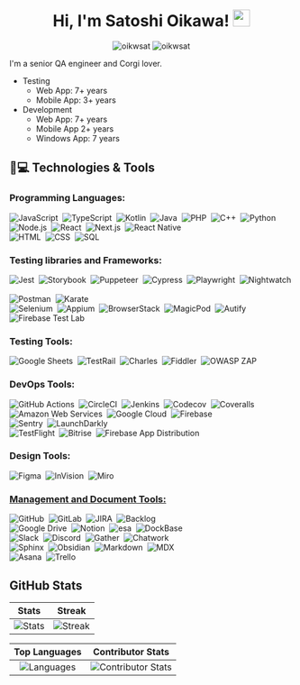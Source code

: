 <h1 align="center">
	Hi, I'm Satoshi Oikawa!
	<a href="https://github.com/oikwsat" target="_self">
		<img src="https://media.giphy.com/media/hvRJCLFzcasrR4ia7z/giphy.gif" width="30">
	</a>
</h1>
<div align="center">
	<img src="https://komarev.com/ghpvc/?username=oikwsat&label=Profile%20views&color=0e75b6&style=flat" alt="oikwsat">
	<img src="https://img.shields.io/github/followers/oikwsat?label=Followers" alt="oikwsat">
</div>

I'm a senior QA engineer and Corgi lover.

- Testing
  - Web App: 7+ years
  - Mobile App: 3+ years
- Development
  - Web App: 7+ years
  - Mobile App 2+ years
  - Windows App: 7 years

<!--
**oikwsat/oikwsat** is a ✨ _special_ ✨ repository because its `README.md` (this file) appears on your GitHub profile.

Here are some ideas to get you started:

- 🔭 I’m currently working on ...
- 🌱 I’m currently learning ...
- 👯 I’m looking to collaborate on ...
- 🤔 I’m looking for help with ...
- 💬 Ask me about ...
- 📫 How to reach me: ...
- 😄 Pronouns: ...
- ⚡ Fun fact: ...
-->

## 🚀💻 Technologies & Tools

### Programming Languages:

![JavaScript](https://img.shields.io/badge/-JavaScript-05122A?style=flat&logo=javascript)&nbsp;
![TypeScript](https://img.shields.io/badge/-TypeScript-05122A?style=flat&logo=Typescript)&nbsp;
![Kotlin](https://img.shields.io/badge/-Kotlin-05122A?style=flat&logo=kotlin)&nbsp;
![Java](https://img.shields.io/badge/-Java-05122A?style=flat&logo=Java&logoColor=FFA518)&nbsp;
![PHP](https://img.shields.io/badge/-PHP-05122A?style=flat&logo=PHP)&nbsp;
![C++](https://img.shields.io/badge/-C++-05122A?style=flat&logo=C%2B%2B)&nbsp;
![Python](https://img.shields.io/badge/-Python-05122A?style=flat&logo=python)&nbsp;
<br/>
![Node.js](https://img.shields.io/badge/-Node.js-05122A?style=flat&logo=node.js)&nbsp;
![React](https://img.shields.io/badge/-React-05122A?style=flat&logo=react)&nbsp;
![Next.js](https://img.shields.io/badge/-Next.js-05122A?style=flat&logo=Next.js)&nbsp;
![React Native](https://img.shields.io/badge/-React%20Native-05122A?style=flat&logo=reactnative)&nbsp;
<br/>
![HTML](https://img.shields.io/badge/-HTML-05122A?style=flat&logo=HTML5)&nbsp;
![CSS](https://img.shields.io/badge/-CSS-05122A?style=flat&logo=CSS3&logoColor=1572B6)&nbsp;
![SQL](https://img.shields.io/badge/-SQL-05122A?style=flat&logo=SQL)&nbsp;

### Testing libraries and Frameworks:

![Jest](https://img.shields.io/badge/-Jest-05122A?style=flat&logo=Jest)&nbsp;
![Storybook](https://img.shields.io/badge/-Storybook-05122A?style=flat&logo=Storybook)&nbsp;
![Puppeteer](https://img.shields.io/badge/-Puppeteer-05122A?style=flat&logo=Puppeteer)&nbsp;
![Cypress](https://img.shields.io/badge/-Cypress-05122A?style=flat&logo=Cypress)&nbsp;
![Playwright](https://img.shields.io/badge/-Playwright-05122A?style=flat&logo=Playwright)&nbsp;
![Nightwatch](https://img.shields.io/badge/-Nightwatch-05122A?style=flat&logo=Nightwatch)&nbsp;
<br/>
![Postman](https://img.shields.io/badge/-Postman-05122A?style=flat&logo=postman)&nbsp;
![Karate](https://img.shields.io/badge/-Karate-05122A?style=flat&logo=karate)&nbsp;
<br/>
![Selenium](https://img.shields.io/badge/-Selenium-05122A?style=flat&logo=Selenium)&nbsp;
![Appium](https://img.shields.io/badge/-Appium-05122A?style=flat&logo=Appium)&nbsp;
![BrowserStack](https://img.shields.io/badge/-BrowserStack-05122A?style=flat&logo=browserstack)&nbsp;
![MagicPod](https://img.shields.io/badge/-MagicPod-05122A?style=flat&logo=magicpod)&nbsp;
![Autify](https://img.shields.io/badge/-Autify-05122A?style=flat&logo=autify)&nbsp;
![Firebase Test Lab](https://img.shields.io/badge/-Firebase%20Test%20Lab-05122A?style=flat&logo=Firebase)&nbsp;

### Testing Tools:

![Google Sheets](https://img.shields.io/badge/-Google%20Sheets-05122A?style=flat&logo=googlesheets)&nbsp;
![TestRail](https://img.shields.io/badge/-TestRail-05122A?style=flat&logo=testrail)&nbsp;
![Charles](https://img.shields.io/badge/-Charles-05122A?style=flat&logo=charles)&nbsp;
![Fiddler](https://img.shields.io/badge/-Fiddler-05122A?style=flat&logo=fiddler)&nbsp;
![OWASP ZAP](https://img.shields.io/badge/-OWASP%20ZAP-05122A?style=flat&logo=owaspzap)&nbsp;

### DevOps Tools:

![GitHub Actions](https://img.shields.io/badge/-GitHub%20Actions-05122A?style=flat&logo=githubactions)&nbsp;
![CircleCI](https://img.shields.io/badge/-CircleCI-05122A?style=flat&logo=CircleCI)&nbsp;
![Jenkins](https://img.shields.io/badge/-Jenkins-05122A?style=flat&logo=Jenkins)&nbsp;
![Codecov](https://img.shields.io/badge/-Codecov-05122A?style=flat&logo=Codecov)&nbsp;
![Coveralls](https://img.shields.io/badge/-Coveralls-05122A?style=flat&logo=Coveralls)&nbsp;
<br/>
![Amazon Web Services](https://img.shields.io/badge/-Amazon%20Web%20Services-05122A?style=flat&logo=amazonwebservices)&nbsp;
![Google Cloud](https://img.shields.io/badge/-Google%20Cloud-05122A?style=flat&logo=googlecloud)&nbsp;
![Firebase](https://img.shields.io/badge/-Firebase-05122A?style=flat&logo=Firebase)&nbsp;
<br/>
![Sentry](https://img.shields.io/badge/-Sentry-05122A?style=flat&logo=Sentry)&nbsp;
![LaunchDarkly](https://img.shields.io/badge/-LaunchDarkly-05122A?style=flat&logo=LaunchDarkly)&nbsp;
<br/>
![TestFlight](https://img.shields.io/badge/-TestFlight-05122A?style=flat&logo=TestFlight)&nbsp;
![Bitrise](https://img.shields.io/badge/-Bitrise-05122A?style=flat&logo=Bitrise)&nbsp;
![Firebase App Distribution](https://img.shields.io/badge/-Firebase%20App%20Distribution-05122A?style=flat&logo=Firebase)&nbsp;

### Design Tools:

![Figma](https://img.shields.io/badge/-Figma-05122A?style=flat&logo=Figma)&nbsp;
![InVision](https://img.shields.io/badge/-InVision-05122A?style=flat&logo=InVision)&nbsp;
![Miro](https://img.shields.io/badge/-Miro-05122A?style=flat&logo=Miro)&nbsp;

### <u> Management and Document Tools: </u>

![GitHub](https://img.shields.io/badge/-GitHub-05122A?style=flat&logo=github)&nbsp;
![GitLab](https://img.shields.io/badge/-GitLab-05122A?style=flat&logo=gitlab)&nbsp;
![JIRA](https://img.shields.io/badge/-JIRA-05122A?style=flat&logo=jira)&nbsp;
![Backlog](https://img.shields.io/badge/-Backlog-05122A?style=flat&logo=Backlog)&nbsp;
<br/>
![Google Drive](https://img.shields.io/badge/-Google%20Drive-05122A?style=flat&logo=googledrive)&nbsp;
![Notion](https://img.shields.io/badge/-Notion-05122A?style=flat&logo=Notion)&nbsp;
![esa](https://img.shields.io/badge/-esa-05122A?style=flat&logo=esa)&nbsp;
![DockBase](https://img.shields.io/badge/-DockBase-05122A?style=flat&logo=DockBase)&nbsp;
<br/>
![Slack](https://img.shields.io/badge/-Slack-05122A?style=flat&logo=Slack)&nbsp;
![Discord](https://img.shields.io/badge/-Discord-05122A?style=flat&logo=Discord)&nbsp;
![Gather](https://img.shields.io/badge/-Gather-05122A?style=flat&logo=Gather)&nbsp;
![Chatwork](https://img.shields.io/badge/-Chatwork-05122A?style=flat&logo=Chatwork)&nbsp;
<br/>
![Sphinx](https://img.shields.io/badge/-Sphinx-05122A?style=flat&logo=Sphinx)&nbsp;
![Obsidian](https://img.shields.io/badge/-Obsidian-05122A?style=flat&logo=Obsidian)&nbsp;
![Markdown](https://img.shields.io/badge/-Markdown-05122A?style=flat&logo=markdown)&nbsp;
![MDX](https://img.shields.io/badge/-MDX-05122A?style=flat&logo=MDX)&nbsp;
<br/>
![Asana](https://img.shields.io/badge/-Asana-05122A?style=flat&logo=Asana)&nbsp;
![Trello](https://img.shields.io/badge/-Trello-05122A?style=flat&logo=Trello)&nbsp;

## GitHub Stats

|                                                       Stats                                                                       |                                                Streak                                                |
|:---------------------------------------------------------------------------------------------------------------------------------:|:----------------------------------------------------------------------------------------------------:|
| ![Stats](https://github-readme-stats-oikwsat.vercel.app/api?username=oikwsat&count_private=true&show_icons=true&theme=algolia)    | ![Streak](https://github-readme-streak-stats.herokuapp.com/?user=oikwsat&theme=algolia)              | 

|                                                    Top Languages                                                                  |                                           Contributor Stats                                          |
|:---------------------------------------------------------------------------------------------------------------------------------:|:----------------------------------------------------------------------------------------------------:|
| ![Languages](https://github-readme-stats-oikwsat.vercel.app/api/top-langs/?username=oikwsat&hide=html,asp,css,mdx&theme=algolia)  | ![Contributor Stats](https://github-contributor-stats.vercel.app/api?username=oikwsat&theme=algolia) |
